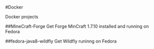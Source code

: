 #Docker

Docker projects

##MineCraft-Forge
Get Forge MinCraft 1.7.10 installed and running on Fedora

##fedora-java8-wildfly
Get Wildfly runinng on Fedora


